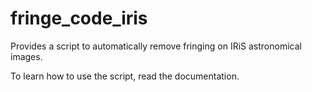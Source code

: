 # fringe_code_iris
Provides a script to automatically remove fringing on IRiS astronomical images.

To learn how to use the script, read the documentation.
